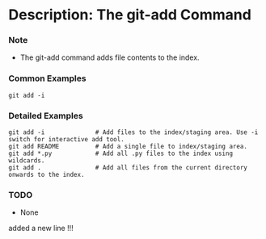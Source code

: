 # Description: The git-add Command

### Note
* The git-add command adds file contents to the index.

### Common Examples
```
git add -i
```

### Detailed Examples
```
git add -i              # Add files to the index/staging area. Use -i switch for interactive add tool.
git add README          # Add a single file to index/staging area.
git add *.py            # Add all .py files to the index using wildcards.
git add .               # Add all files from the current directory onwards to the index.
```

### TODO
* None

added a new line !!!
